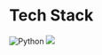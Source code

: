 # Tech Stack
![Python](https://img.shields.io/badge/Python-3776AB?style=for-the-badge&logo=python&logoColor=white)
![](https://github-readme-stats.vercel.app/api?username=Thiago-MM&theme=dark&hide_border=false&include_all_commits=true&count_private=false)
<!--
**Thiago-MM/Thiago-MM** is a ✨ _special_ ✨ repository because its `README.md` (this file) appears on your GitHub profile.

Here are some ideas to get you started:

- 🔭 I’m currently working on ...
- 🌱 I’m currently learning ...
- 👯 I’m looking to collaborate on ...
- 🤔 I’m looking for help with ...
- 💬 Ask me about ...
- 📫 How to reach me: ...
- 😄 Pronouns: ...
- ⚡ Fun fact: ...
-->
